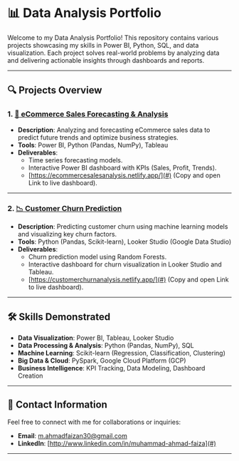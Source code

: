 # 📊 Data Analysis Portfolio

Welcome to my Data Analysis Portfolio! This repository contains various projects showcasing my skills in Power BI, Python, SQL, and data visualization. Each project solves real-world problems by analyzing data and delivering actionable insights through dashboards and reports.

---

## 🔍 Projects Overview

### 1. [🛒 eCommerce Sales Forecasting & Analysis](#ecommerce-sales-forecasting--analysis)
- **Description**: Analyzing and forecasting eCommerce sales data to predict future trends and optimize business strategies.
- **Tools**: Power BI, Python (Pandas, NumPy), Tableau
- **Deliverables**: 
  - Time series forecasting models.
  - Interactive Power BI dashboard with KPIs (Sales, Profit, Trends).
  - [https://ecommercesalesanalysis.netlify.app/](#) (Copy and open Link to live dashboard).

---

### 2. [📉 Customer Churn Prediction](#customer-churn-prediction)
- **Description**: Predicting customer churn using machine learning models and visualizing key churn factors.
- **Tools**: Python (Pandas, Scikit-learn), Looker Studio (Google Data Studio)
- **Deliverables**: 
  - Churn prediction model using Random Forests.
  - Interactive dashboard for churn visualization in Looker Studio and Tableau.
  - [https://customerchurnanalysis.netlify.app/](#) (Copy and open Link to live dashboard).

---

## 🛠 Skills Demonstrated

- **Data Visualization**: Power BI, Tableau, Looker Studio
- **Data Processing & Analysis**: Python (Pandas, NumPy), SQL
- **Machine Learning**: Scikit-learn (Regression, Classification, Clustering)
- **Big Data & Cloud**: PySpark, Google Cloud Platform (GCP)
- **Business Intelligence**: KPI Tracking, Data Modeling, Dashboard Creation

---

## 🔗 Contact Information

Feel free to connect with me for collaborations or inquiries:

- **Email**: [m.ahmadfaizan30@gmail.com](mailto:your-email@example.com)
- **LinkedIn**: [http://www.linkedin.com/in/muhammad-ahmad-faiza](#)

---

